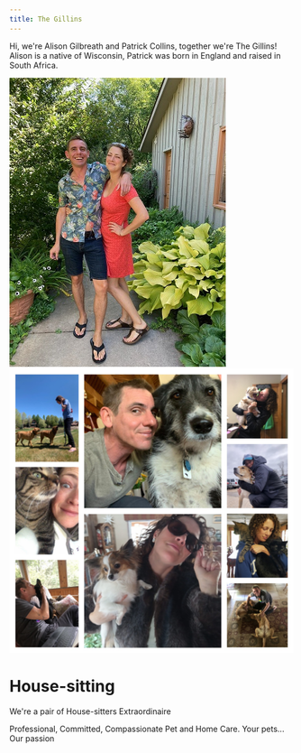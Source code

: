 ```yaml
---
title: The Gillins
---
```


Hi, we're Alison Gilbreath and Patrick Collins, together we're The Gillins!  Alison is a native of Wisconsin, Patrick was born in England and raised in South Africa.

![Alison and Patrick](/images/AlisonAndPatrick.JPG)
![pet collage](/images/pet-collage.jpeg)

# House-sitting

We're a pair of House-sitters Extraordinaire

Professional, Committed, Compassionate Pet and Home Care.
Your pets... Our passion 